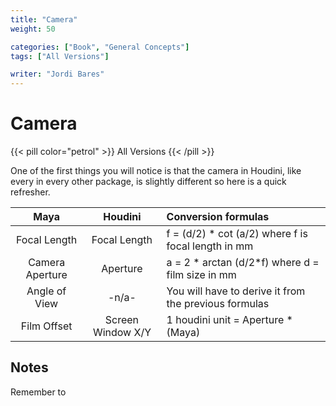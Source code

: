```yaml
---
title: "Camera"
weight: 50

categories: ["Book", "General Concepts"]
tags: ["All Versions"]

writer: "Jordi Bares"
---
```


# Camera

{{< pill color="petrol" >}}
All Versions
{{< /pill >}}

One of the first things you will notice is that the camera in Houdini, like every in every other package, is slightly different so here is a quick refresher.

| Maya            | Houdini           | Conversion formulas                                   |
| :-------------: | :---------------: | :---------------------------------------------------- |
| Focal Length    | Focal Length      | f = (d/2) \* cot (a/2) where f is focal length in mm  |
| Camera Aperture | Aperture          | a = 2 * arctan (d/2*f) where d = film size in mm      |
| Angle of View   | -n/a-             | You will have to derive it from the previous formulas |
| Film Offset     | Screen Window X/Y | 1 houdini unit = Aperture \* (Maya)                   |

## Notes

Remember to